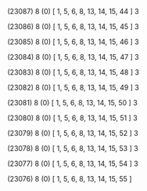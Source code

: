 (23087) 8 (0) [ 1, 5, 6, 8, 13, 14, 15, 44 ] 3 


(23086) 8 (0) [ 1, 5, 6, 8, 13, 14, 15, 45 ] 3 


(23085) 8 (0) [ 1, 5, 6, 8, 13, 14, 15, 46 ] 3 


(23084) 8 (0) [ 1, 5, 6, 8, 13, 14, 15, 47 ] 3 


(23083) 8 (0) [ 1, 5, 6, 8, 13, 14, 15, 48 ] 3 


(23082) 8 (0) [ 1, 5, 6, 8, 13, 14, 15, 49 ] 3 


(23081) 8 (0) [ 1, 5, 6, 8, 13, 14, 15, 50 ] 3 


(23080) 8 (0) [ 1, 5, 6, 8, 13, 14, 15, 51 ] 3 


(23079) 8 (0) [ 1, 5, 6, 8, 13, 14, 15, 52 ] 3 


(23078) 8 (0) [ 1, 5, 6, 8, 13, 14, 15, 53 ] 3 


(23077) 8 (0) [ 1, 5, 6, 8, 13, 14, 15, 54 ] 3 


(23076) 8 (0) [ 1, 5, 6, 8, 13, 14, 15, 55 ]  


